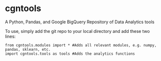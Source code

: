# cgntools
A Python, Pandas, and Google BigQuery Repository of Data Analytics tools

To use, simply add the git repo to your local directory and add these two lines:

```
from cgntools.modules import * #Adds all relevant modules, e.g. numpy, pandas, sklearn, etc.
import cgntools.tools as tools #Adds the analytics functions
```